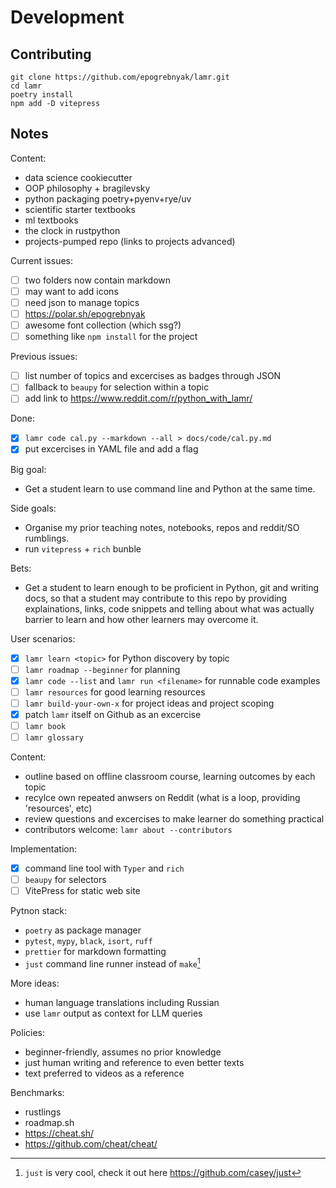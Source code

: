 # Development

## Contributing

```
git clone https://github.com/epogrebnyak/lamr.git
cd lamr
poetry install
npm add -D vitepress
```

## Notes

Content:

- data science cookiecutter
- OOP philosophy + bragilevsky
- python packaging poetry+pyenv+rye/uv
- scientific starter textbooks
- ml textbooks
- the clock in rustpython
- projects-pumped repo (links to projects advanced)

Current issues:

- [ ] two folders now contain markdown
- [ ] may want to add icons
- [ ] need json to manage topics
- [ ] https://polar.sh/epogrebnyak
- [ ] awesome font collection (which ssg?)
- [ ] something like `npm install` for the project

Previous issues:

- [ ] list number of topics and excercises as badges through JSON 
- [ ] fallback to `beaupy` for selection within a topic
- [ ] add link to https://www.reddit.com/r/python_with_lamr/

Done:

- [x] `lamr code cal.py --markdown --all > docs/code/cal.py.md` 
- [x] put excercises in YAML file and add a flag

Big goal:

- Get a student learn to use command line and Python at the same time.

Side goals:

- Organise my prior teaching notes, notebooks, repos and reddit/SO rumblings. 
- run `vitepress` + `rich` bunble

Bets:

- Get a student to learn enough to be proficient in Python, git and 
  writing docs, so that a student may contribute to this repo by providing 
  explainations, links, code snippets and telling about what was actually
  barrier to learn and how other learners may overcome it.

User scenarios:

- [x] `lamr learn <topic>` for Python discovery by topic
- [ ] `lamr roadmap --beginner` for planning
- [x] `lamr code --list` and `lamr run <filename>` for runnable code examples
- [ ] `lamr resources` for good learning resources
- [ ] `lamr build-your-own-x` for project ideas and project scoping
- [x] patch `lamr` itself on Github as an excercise
- [ ] `lamr book`
- [ ] `lamr glossary`

Content:

- outline based on offline classroom course, learning outcomes by each topic
- recylce own repeated anwsers on Reddit (what is a loop, providing 'resources', etc)
- review questions and excercises to make learner do something practical
- contributors welcome: `lamr about --contributors`

Implementation:

- [x] command line tool with `Typer` and `rich`
- [ ] `beaupy` for selectors
- [ ] VitePress for static web site

Pytnon stack:

- `poetry` as package manager
- `pytest`, `mypy`, `black`, `isort`, `ruff`
- `prettier` for markdown formatting
- `just` command line runner instead of `make`[^1]

[^1]: `just` is very cool, check it out here <https://github.com/casey/just>

More ideas:

- human language translations including Russian
- use `lamr` output as context for LLM queries

Policies:

- beginner-friendly, assumes no prior knowledge
- just human writing and reference to even better texts
- text preferred to videos as a reference

Benchmarks:

- rustlings
- roadmap.sh
- <https://cheat.sh/>
- <https://github.com/cheat/cheat/>
